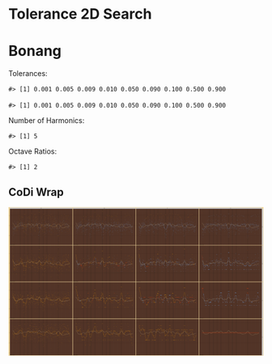 Tolerance 2D Search
================

# Bonang

Tolerances:

    #> [1] 0.001 0.005 0.009 0.010 0.050 0.090 0.100 0.500 0.900

    #> [1] 0.001 0.005 0.009 0.010 0.050 0.090 0.100 0.500 0.900

Number of Harmonics:

    #> [1] 5

Octave Ratios:

    #> [1] 2

## CoDi Wrap

![](../figures/tolerance_2D_search/unnamed-chunk-14-1.png)<!-- -->
